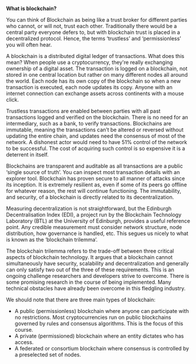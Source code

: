 **What is blockchain?**

You can think of Blockchain as being like a trust broker for different parties who cannot, or will not, trust each other. Traditionally there would be a central party everyone defers to, but with blockchain trust is placed in a decentralized protocol. Hence, the terms ‘trustless’ and ‘permissionless’ you will often hear.

A blockchain is a distributed digital ledger of transactions. What does this mean? When people use a cryptocurrency, they're really exchanging ownership of a digital asset. The transaction is logged on a blockchain, not stored in one central location but rather on many different nodes all around the world. Each node has its own copy of the blockchain so when a new transaction is executed, each node updates its copy. Anyone with an internet connection can exchange assets across continents with a mouse click.

Trustless transactions are enabled between parties with all past transactions logged and verified on the blockchain. There is no need for an intermediary, such as a bank, to verify transactions. Blockchains are immutable, meaning the transactions can’t be altered or reversed without updating the entire chain, and updates need the consensus of most of the network. A dishonest actor would need to have 51% control of the network to be successful. The cost of acquiring such control is so expensive it is a deterrent in itself.

Blockchains are transparent and auditable as all transactions are a public ‘single source of truth’. You can inspect most transaction details with an explorer tool. Blockchain has proven secure to all manner of attacks since its inception. It is extremely resilient as, even if some of its peers go offline for whatever reason, the rest will continue functioning. The immutability, and security, of a blockchain is directly related to its decentralization. 

Measuring decentralization is not straightforward, but the Edinburgh Decentralisation Index (EDI), a project run by the Blockchain Technology Laboratory (BTL) at the University of Edinburgh, provides a useful reference point. Any credible measurement must consider network structure, node distribution, how governance is handled, etc. This segues us nicely to what is known as the ‘blockchain trilemma’. 


The blockchain trilemma refers to the trade-off between three critical aspects of blockchain technology. It argues that a blockchain cannot simultaneously have security, scalability and decentralization and generally can only satisfy two out of the three of these requirements. This is an ongoing challenge researchers and developers strive to overcome. There is some promising research in the course of being implemented. Many technical obstacles have already been overcome in this fledgling industry.  

We should note that there are three main types of blockchain: 

- A public (permissionless) blockchain where anyone can participate with no restrictions. Most cryptocurrencies run on public blockchains governed by rules and consensus algorithms. This is the focus of this course.
- A private (permissioned) blockchain where an entity dictates who has access.
- A federated or consortium blockchain where consensus is controlled by a preselected set of nodes.
